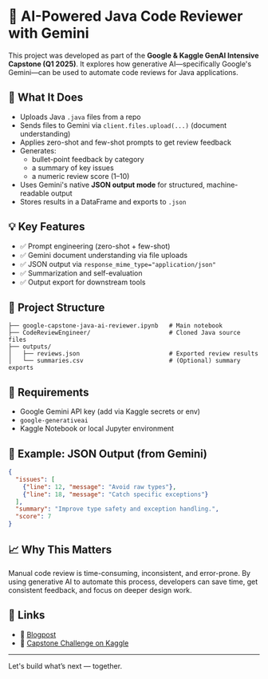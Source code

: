 # 🤖 AI-Powered Java Code Reviewer with Gemini

This project was developed as part of the **Google & Kaggle GenAI Intensive Capstone (Q1 2025)**. It explores how generative AI—specifically Google's Gemini—can be used to automate code reviews for Java applications.

## 🚀 What It Does

- Uploads Java `.java` files from a repo
- Sends files to Gemini via `client.files.upload(...)` (document understanding)
- Applies zero-shot and few-shot prompts to get review feedback
- Generates:
  - bullet-point feedback by category
  - a summary of key issues
  - a numeric review score (1–10)
- Uses Gemini's native **JSON output mode** for structured, machine-readable output
- Stores results in a DataFrame and exports to `.json`

## 💡 Key Features

- ✅ Prompt engineering (zero-shot + few-shot)
- ✅ Gemini document understanding via file uploads
- ✅ JSON output via `response_mime_type="application/json"`
- ✅ Summarization and self-evaluation
- ✅ Output export for downstream tools

## 📂 Project Structure

```
├── google-capstone-java-ai-reviewer.ipynb   # Main notebook
├── CodeReviewEngineer/                      # Cloned Java source files
├── outputs/
│   ├── reviews.json                         # Exported review results
│   └── summaries.csv                        # (Optional) summary exports
```

## 🔧 Requirements

- Google Gemini API key (add via Kaggle secrets or env)
- `google-generativeai`
- Kaggle Notebook or local Jupyter environment

## 🧠 Example: JSON Output (from Gemini)

```json
{
  "issues": [
    {"line": 12, "message": "Avoid raw types"},
    {"line": 18, "message": "Catch specific exceptions"}
  ],
  "summary": "Improve type safety and exception handling.",
  "score": 7
}
```

## 📈 Why This Matters

Manual code review is time-consuming, inconsistent, and error-prone. By using generative AI to automate this process, developers can save time, get consistent feedback, and focus on deeper design work.

## 🔗 Links

- 📖 [Blogpost](https://mrbasm.github.io/2024/04/12/gen-ai-capstone.html)
- 📘 [Capstone Challenge on Kaggle](https://www.kaggle.com/competitions/gen-ai-intensive-course-capstone-2025q1)

---

Let's build what’s next — together.
